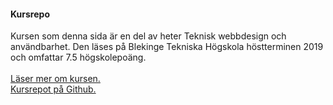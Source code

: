 #### Kursrepo


Kursen som denna sida är en del av heter Teknisk webbdesign och användbarhet. Den läses på Blekinge Tekniska Högskola höstterminen 2019 och omfattar 7.5 högskolepoäng.
<br><br>[Läser mer om kursen.](https://dbwebb.se/kurser/design-v2)
<br>[Kursrepot på Github.](https://github.com/dbwebb-se/design)
